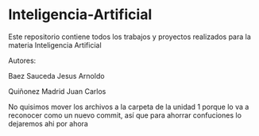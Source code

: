 # Inteligencia-Artificial
Este repositorio contiene todos los trabajos y proyectos realizados para la materia Inteligencia Artificial

Autores: 

Baez Sauceda Jesus Arnoldo

Quiñonez Madrid Juan Carlos

No quisimos mover los archivos a la carpeta de la unidad 1 porque lo va a reconocer como un nuevo commit,
así que para ahorrar confuciones lo dejaremos ahi por ahora
